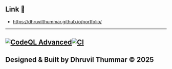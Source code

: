 ## Link 🔗

* https://dhruvilthummar.github.io/portfolio/
---
  [![CodeQL Advanced](https://github.com/DhruvilThummar/portfolio/actions/workflows/codeql.yml/badge.svg)](https://github.com/DhruvilThummar/portfolio/actions/workflows/codeql.yml)[![CI](https://github.com/DhruvilThummar/portfolio/actions/workflows/blank.yml/badge.svg)](https://github.com/DhruvilThummar/portfolio/actions/workflows/blank.yml)
---
## Designed & Built by Dhruvil Thummar © 2025
